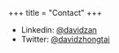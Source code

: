 +++
title = "Contact"
+++

<!-- - Email: davidzhongtaian(at)gmail(dot)com
- Phone: 878-two nine five-0080
- Resume: [Some things I do](/resume_an.pdf) -->
- Linkedin: [@davidzan](https://www.linkedin.com/in/davidzan/)
- Twitter: [@davidzhongtai](https://twitter.com/davidzhongtai)
